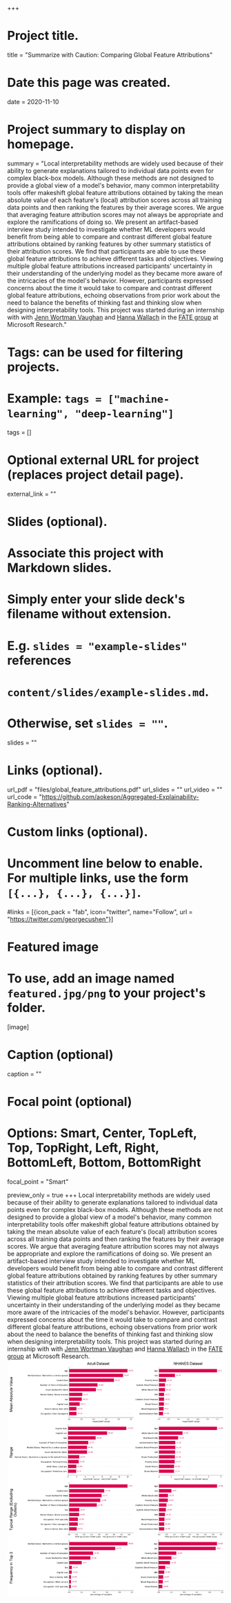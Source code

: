 +++
# Project title.
title = "Summarize with Caution: Comparing Global Feature Attributions"

# Date this page was created.
date = 2020-11-10

# Project summary to display on homepage.
summary = "Local interpretability methods are widely used because of their ability to generate explanations tailored to individual data points even for complex black-box models. Although these methods are not designed to provide a global view of a model's behavior, many common interpretability tools offer makeshift global feature attributions obtained by taking the mean absolute value of each feature's (local) attribution scores across all training data points and then ranking the features by their average scores. We argue that averaging feature attribution scores may not always be appropriate and explore the ramifications of doing so. We present an artifact-based interview study intended to investigate whether ML developers would benefit from being able to compare and contrast different global feature attributions obtained by ranking features by other summary statistics of their attribution scores. We find that participants are able to use these global feature attributions to achieve different tasks and objectives. Viewing multiple global feature attributions increased participants' uncertainty in their understanding of the underlying model as they became more aware of the intricacies of the model's behavior. However, participants expressed concerns about the time it would take to compare and contrast different global feature attributions, echoing observations from prior work about the need to balance the benefits of thinking fast and thinking slow when designing interpretability tools. This project was started during an internship with with [Jenn Wortman Vaughan](http://www.jennwv.com/) and [Hanna Wallach](http://dirichlet.net/) in the [FATE group](https://www.microsoft.com/en-us/research/theme/fate/) at Microsoft Research."

# Tags: can be used for filtering projects.
# Example: `tags = ["machine-learning", "deep-learning"]`
tags = []

# Optional external URL for project (replaces project detail page).
external_link = ""

# Slides (optional).
#   Associate this project with Markdown slides.
#   Simply enter your slide deck's filename without extension.
#   E.g. `slides = "example-slides"` references 
#   `content/slides/example-slides.md`.
#   Otherwise, set `slides = ""`.
slides = ""

# Links (optional).
url_pdf = "files/global_feature_attributions.pdf"
url_slides = ""
url_video = ""
url_code = "https://github.com/aokeson/Aggregated-Explainability-Ranking-Alternatives"

# Custom links (optional).
#   Uncomment line below to enable. For multiple links, use the form `[{...}, {...}, {...}]`.
#links = [{icon_pack = "fab", icon="twitter", name="Follow", url = "https://twitter.com/georgecushen"}]

# Featured image
# To use, add an image named `featured.jpg/png` to your project's folder. 
[image]
  # Caption (optional)
  caption = ""
  
  # Focal point (optional)
  # Options: Smart, Center, TopLeft, Top, TopRight, Left, Right, BottomLeft, Bottom, BottomRight
  focal_point = "Smart"

  preview_only = true
+++
Local interpretability methods are widely used because of their ability to generate explanations tailored to individual data points even for complex black-box models. Although these methods are not designed to provide a global view of a model's behavior, many common interpretability tools offer makeshift global feature attributions obtained by taking the mean absolute value of each feature's (local) attribution scores across all training data points and then ranking the features by their average scores. We argue that averaging feature attribution scores may not always be appropriate and explore the ramifications of doing so. We present an artifact-based interview study intended to investigate whether ML developers would benefit from being able to compare and contrast different global feature attributions obtained by ranking features by other summary statistics of their attribution scores. We find that participants are able to use these global feature attributions to achieve different tasks and objectives. Viewing multiple global feature attributions increased participants' uncertainty in their understanding of the underlying model as they became more aware of the intricacies of the model's behavior. However, participants expressed concerns about the time it would take to compare and contrast different global feature attributions, echoing observations from prior work about the need to balance the benefits of thinking fast and thinking slow when designing interpretability tools. This project was started during an internship with with [Jenn Wortman Vaughan](http://www.jennwv.com/) and [Hanna Wallach](http://dirichlet.net/) in the [FATE group](https://www.microsoft.com/en-us/research/theme/fate/) at Microsoft Research.
![](featured.png)